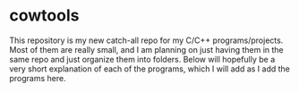 # cowtools
This repository is my new catch-all repo for my C/C++ programs/projects. Most of them are really small, and I am planning on just having them in the same repo and just organize them into folders.
Below will hopefully be a very short explanation of each of the programs, which I will add as I add the programs here.
